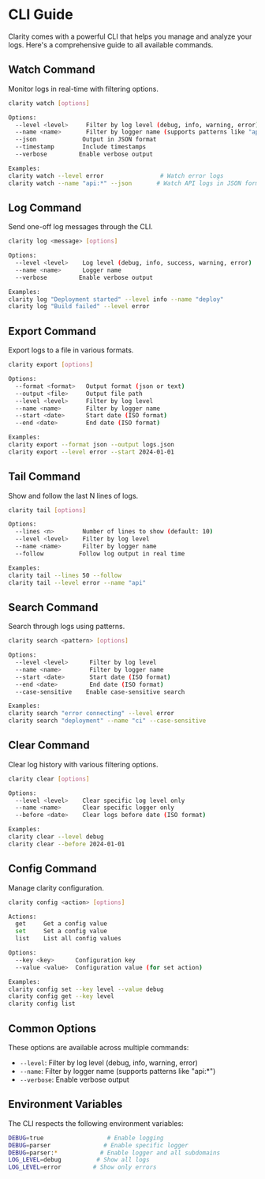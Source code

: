 # CLI Guide

Clarity comes with a powerful CLI that helps you manage and analyze your logs. Here's a comprehensive guide to all available commands.

## Watch Command

Monitor logs in real-time with filtering options.

```bash
clarity watch [options]

Options:
  --level <level>     Filter by log level (debug, info, warning, error)
  --name <name>       Filter by logger name (supports patterns like "api:*")
  --json             Output in JSON format
  --timestamp        Include timestamps
  --verbose         Enable verbose output

Examples:
clarity watch --level error                # Watch error logs
clarity watch --name "api:*" --json       # Watch API logs in JSON format
```

## Log Command

Send one-off log messages through the CLI.

```bash
clarity log <message> [options]

Options:
  --level <level>    Log level (debug, info, success, warning, error)
  --name <name>      Logger name
  --verbose         Enable verbose output

Examples:
clarity log "Deployment started" --level info --name "deploy"
clarity log "Build failed" --level error
```

## Export Command

Export logs to a file in various formats.

```bash
clarity export [options]

Options:
  --format <format>   Output format (json or text)
  --output <file>     Output file path
  --level <level>     Filter by log level
  --name <name>       Filter by logger name
  --start <date>      Start date (ISO format)
  --end <date>        End date (ISO format)

Examples:
clarity export --format json --output logs.json
clarity export --level error --start 2024-01-01
```

## Tail Command

Show and follow the last N lines of logs.

```bash
clarity tail [options]

Options:
  --lines <n>        Number of lines to show (default: 10)
  --level <level>    Filter by log level
  --name <name>      Filter by logger name
  --follow          Follow log output in real time

Examples:
clarity tail --lines 50 --follow
clarity tail --level error --name "api"
```

## Search Command

Search through logs using patterns.

```bash
clarity search <pattern> [options]

Options:
  --level <level>      Filter by log level
  --name <name>        Filter by logger name
  --start <date>       Start date (ISO format)
  --end <date>         End date (ISO format)
  --case-sensitive    Enable case-sensitive search

Examples:
clarity search "error connecting" --level error
clarity search "deployment" --name "ci" --case-sensitive
```

## Clear Command

Clear log history with various filtering options.

```bash
clarity clear [options]

Options:
  --level <level>    Clear specific log level only
  --name <name>      Clear specific logger only
  --before <date>    Clear logs before date (ISO format)

Examples:
clarity clear --level debug
clarity clear --before 2024-01-01
```

## Config Command

Manage clarity configuration.

```bash
clarity config <action> [options]

Actions:
  get     Get a config value
  set     Set a config value
  list    List all config values

Options:
  --key <key>      Configuration key
  --value <value>  Configuration value (for set action)

Examples:
clarity config set --key level --value debug
clarity config get --key level
clarity config list
```

## Common Options

These options are available across multiple commands:

- `--level`: Filter by log level (debug, info, warning, error)
- `--name`: Filter by logger name (supports patterns like "api:*")
- `--verbose`: Enable verbose output

## Environment Variables

The CLI respects the following environment variables:

```bash
DEBUG=true                  # Enable logging
DEBUG=parser               # Enable specific logger
DEBUG=parser:*            # Enable logger and all subdomains
LOG_LEVEL=debug          # Show all logs
LOG_LEVEL=error         # Show only errors
```
